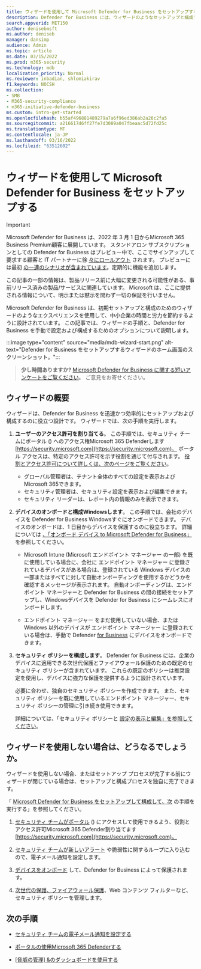 ```yaml
---
title: ウィザードを使用して Microsoft Defender for Business をセットアップする
description: Defender for Business には、ウィザードのようなセットアップと構成プロセスが含まれます。 ウィザードを使用して時間と労力を節約します。
search.appverid: MET150
author: denisebmsft
ms.author: deniseb
manager: dansimp
audience: Admin
ms.topic: article
ms.date: 03/15/2022
ms.prod: m365-security
ms.technology: mdb
localization_priority: Normal
ms.reviewer: inbadian, shlomiakirav
f1.keywords: NOCSH
ms.collection:
- SMB
- M365-security-compliance
- m365-initiative-defender-business
ms.custom: intro-get-started
ms.openlocfilehash: b55af496881489279a7a6f96ed386ab2a26c2fa5
ms.sourcegitcommit: a216617d6ff27fe7d3089a047fbeaac5d72fd25c
ms.translationtype: MT
ms.contentlocale: ja-JP
ms.lasthandoff: 03/16/2022
ms.locfileid: "63512602"
---
```

# <a name="use-the-wizard-to-set-up-microsoft-defender-for-business"></a>ウィザードを使用して Microsoft Defender for Business をセットアップする

> [!IMPORTANT]
> Microsoft Defender for Business は、2022 年 3 月 1 日からMicrosoft 365 Business Premium顧客に展開しています。[](../../business-premium/index.md) スタンドアロン サブスクリプションとしての Defender for Business はプレビュー中で、ここでサインアップして要求する顧客と IT パートナーに徐 [々にロールアウト](https://aka.ms/mdb-preview) されます。 プレビューには最初 [の一連のシナリオが含まれています](mdb-tutorials.md#try-these-preview-scenarios)。定期的に機能を追加します。
> 
> この記事の一部の情報は、製品リリース前に大幅に変更される可能性がある、事前リリース済みの製品/サービスに関連しています。 Microsoft は、ここに提供される情報について、明示または黙示を問わず一切の保証を行いません。 

Microsoft Defender for Business は、初期セットアップと構成のためのウィザードのようなエクスペリエンスを使用して、中小企業の時間と労力を節約するように設計されています。 この記事では、ウィザードの手順と、Defender for Business を手動で設定および構成するためのオプションについて説明します。

:::image type="content" source="media/mdb-wizard-start.png" alt-text="Defender for Business をセットアップするウィザードのホーム画面のスクリーンショット。":::

>
> **少し時間ありますか?**
> <a href="https://microsoft.qualtrics.com/jfe/form/SV_0JPjTPHGEWTQr4y" target="_blank">Microsoft Defender for Business に関する短いアンケートをご覧ください</a>。 ご意見をお寄せください。
>

## <a name="overview-of-the-wizard"></a>ウィザードの概要

ウィザードは、Defender for Business を迅速かつ効率的にセットアップおよび構成するのに役立つ設計です。 ウィザードでは、次の手順を実行します。

1. **ユーザーのアクセス許可を割り当てる**。 この手順では、セキュリティ チームにポータル () へのアクセス権Microsoft 365 Defenderします[https://security.microsoft.com](https://security.microsoft.com)。 ポータル アクセスは、特定のアクセス許可を示す役割を通じて付与されます。 [役割とアクセス許可について詳しくは、次のページをご覧ください](mdb-roles-permissions.md)。

   - グローバル管理者は、テナント全体のすべての設定を表示およびMicrosoft 365できます。 
   - セキュリティ管理者は、セキュリティ設定を表示および編集できます。 
   - セキュリティ リーダーは、レポート内の情報のみを表示できます。 

2. **デバイスのオンボードと構成Windowsします**。 この手順では、会社のデバイスを Defender for Business Windowsすぐにオンボードできます。 デバイスのオンボードは、1 日目からデバイスを保護するのに役立ちます。 詳細については [、「オンボード デバイス to Microsoft Defender for Business」](mdb-onboard-devices.md) を参照してください。

   - Microsoft Intune (Microsoft エンドポイント マネージャー の一部) を既に使用している場合に、会社に エンドポイント マネージャー に登録されているデバイスがある場合は、登録されている Windows デバイスの一部またはすべてに対して自動オンボーディング[](mdb-onboard-devices.md#automatic-onboarding-for-windows-devices-enrolled-in-microsoft-endpoint-manager)を使用するかどうかを確認するメッセージが表示されます。 自動オンボーディングは、エンドポイント マネージャーと Defender for Business の間の接続をセットアップし、Windowsデバイスを Defender for Business にシームレスにオンボードします。

   - エンドポイント マネージャー をまだ使用していない場合、または Windows 以外のデバイスが エンドポイント マネージャー に登録されている場合は、手動で Defender [for Business](mdb-onboard-devices.md#local-script-in-defender-for-business) にデバイスをオンボードできます。 
   
3. **セキュリティ ポリシーを構成します**。 Defender for Business には、企業のデバイスに適用できる次世代保護とファイアウォール保護のための既定のセキュリティ ポリシーが含まれています。 これらの既定のポリシーは推奨設定を使用し、デバイスに強力な保護を提供するように設計されています。 

   必要に合わせ、独自のセキュリティ ポリシーを作成できます。 また、セキュリティ ポリシーを既に使用しているエンドポイント マネージャー、セキュリティ ポリシーの管理に引き続き使用できます。 

   詳細については、「セキュリティ ポリシーと [設定の表示と編集」を参照してください](mdb-configure-security-settings.md)。

## <a name="what-happens-if-i-dont-use-the-wizard"></a>ウィザードを使用しない場合は、どうなるでしょうか。

ウィザードを使用しない場合、またはセットアップ プロセスが完了する前にウィザードが閉じている場合は、セットアップと構成プロセスを独自に完了できます。 

「 [Microsoft Defender for Business をセットアップして構成して、次](mdb-setup-configuration.md) の手順を実行する」を参照してください。

1. [セキュリティ チームがポータル](mdb-roles-permissions.md) () にアクセスして使用できるよう、役割とアクセス許可Microsoft 365 Defender割り当てます[https://security.microsoft.com](https://security.microsoft.com)。

2. [セキュリティ チームが新しいアラート](mdb-email-notifications.md) や脆弱性に関するループに入り込むので、電子メール通知を設定します。

3. [デバイスをオンボード](mdb-onboard-devices.md) して、Defender for Business によって保護されます。

4. [次世代の保護、ファイアウォール保護](mdb-configure-security-settings.md)、Web コンテンツ フィルターなど、セキュリティ ポリシーを管理します。

## <a name="next-steps"></a>次の手順

- [セキュリティ チームの電子メール通知を設定する](mdb-email-notifications.md)

- [ポータルの使用Microsoft 365 Defenderする](mdb-get-started.md)

- [[脅威の管理] &のダッシュボードを使用する](mdb-view-tvm-dashboard.md)